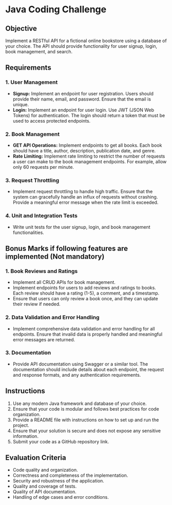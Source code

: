 # Java Coding Challenge

## Objective

Implement a RESTful API for a fictional online bookstore using a database of your choice. The API should provide functionality for user signup, login, book management, and search.

## Requirements

### 1. User Management
- **Signup:** Implement an endpoint for user registration. Users should provide their name, email, and password. Ensure that the email is unique.
- **Login:** Implement an endpoint for user login. Use JWT (JSON Web Tokens) for authentication. The login should return a token that must be used to access protected endpoints.

### 2. Book Management
- **GET API Operations:** Implement endpoints to get all books. Each book should have a title, author, description, publication date, and genre.
- **Rate Limiting:** Implement rate limiting to restrict the number of requests a user can make to the book management endpoints. For example, allow only 60 requests per minute.

### 3. Request Throttling
- Implement request throttling to handle high traffic. Ensure that the system can gracefully handle an influx of requests without crashing. Provide a meaningful error message when the rate limit is exceeded.

### 4. Unit and Integration Tests
- Write unit tests for the user signup, login, and book management functionalities.

## Bonus Marks if following features are implemented (Not mandatory)

### 1. Book Reviews and Ratings
- Implement all CRUD APIs for book management.
- Implement endpoints for users to add reviews and ratings to books. Each review should have a rating (1-5), a comment, and a timestamp.
- Ensure that users can only review a book once, and they can update their review if needed.

### 2. Data Validation and Error Handling
- Implement comprehensive data validation and error handling for all endpoints. Ensure that invalid data is properly handled and meaningful error messages are returned.

### 3. Documentation
- Provide API documentation using Swagger or a similar tool. The documentation should include details about each endpoint, the request and response formats, and any authentication requirements.

## Instructions

1. Use any modern Java framework and database of your choice.
2. Ensure that your code is modular and follows best practices for code organization.
3. Provide a README file with instructions on how to set up and run the project.
4. Ensure that your solution is secure and does not expose any sensitive information.
5. Submit your code as a GitHub repository link.

## Evaluation Criteria

- Code quality and organization.
- Correctness and completeness of the implementation.
- Security and robustness of the application.
- Quality and coverage of tests.
- Quality of API documentation.
- Handling of edge cases and error conditions.
